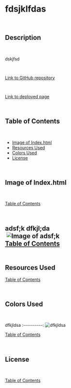 # fdsjklfdas

&nbsp;

## Description

&nbsp;

dskjfsd

&nbsp;

[Link to GitHub repository](djfp)

&nbsp;

[Link to deployed page]([sdfjkdsa)

&nbsp;

## Table of Contents

&nbsp;

* [Image of Index.html](#Image-of-Index.html)
* [Resources Used](#Resources-Used)
* [Colors Used](#Colors-Used)
* [License](#License)

&nbsp;

## Image of Index.html

&nbsp;

[Table of Contents](#Table-of-Contents)

&nbsp;

## adsf;k  dfkjl;da<br/>&nbsp;![Image of adsf;k](dfkjlas)<br/>[Table of Contents](#Table-of-Contents)<br/>&nbsp;

## Resources Used

[Table of Contents](#Table-of-Contents)

&nbsp;

## Colors Used

&nbsp;

dfkjldsa
:----------:
![dfkjldsa](https://via.placeholder.com/150x300/fkjldsa/000000?text=+)  

[Table of Contents](#Table-of-Contents)

&nbsp;

## License
&nbsp;


[Table of Contents](#Table-of-Contents)
